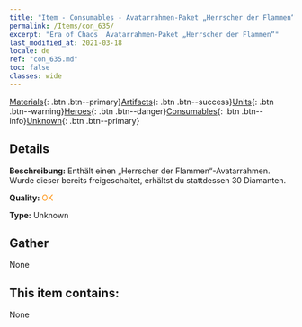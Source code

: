 ```yaml
---
title: "Item - Consumables - Avatarrahmen-Paket „Herrscher der Flammen“"
permalink: /Items/con_635/
excerpt: "Era of Chaos  Avatarrahmen-Paket „Herrscher der Flammen“"
last_modified_at: 2021-03-18
locale: de
ref: "con_635.md"
toc: false
classes: wide
---
```

 [Materials](/de/Items/){: .btn .btn--primary}[Artifacts](/de/Items/Artifacts/){: .btn .btn--success}[Units](/de/Items/Units/){: .btn .btn--warning}[Heroes](/de/Items/Heroes/){: .btn .btn--danger}[Consumables](/de/Items/Consumables/){: .btn .btn--info}[Unknown](/de/Items/Unknown/){: .btn .btn--primary}

## Details
 **Beschreibung:** Enthält einen „Herrscher der Flammen“-Avatarrahmen. Wurde dieser bereits freigeschaltet, erhältst du stattdessen 30 Diamanten.

 **Quality:** <span style="color: #FF8C00">OK</span>

 **Type:** Unknown

## Gather

  None

## This item contains:

  None

